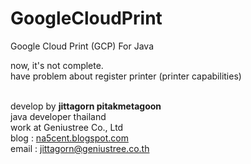 GoogleCloudPrint
================

Google Cloud Print (GCP) For Java<br/>

now, it's not complete.<br/>
have problem about register printer (printer capabilities)<br/><br/>


develop by <b>jittagorn pitakmetagoon</b><br/>
java developer thailand<br/>
work at Geniustree Co., Ltd<br/>
blog : <a href="http://na5cent.blogspot.com">na5cent.blogspot.com</a><br/>
email : jittagorn@geniustree.co.th
